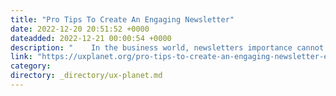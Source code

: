```yaml
---
title: "Pro Tips To Create An Engaging Newsletter"
date: 2022-12-20 20:51:52 +0000
dateadded: 2022-12-21 00:00:54 +0000
description: "    In the business world, newsletters importance cannot be undermined. Newsletters are equally important whether you are a tech company or an…  Continue reading on UX Planet »  "
link: "https://uxplanet.org/pro-tips-to-create-an-engaging-newsletter-e90f4a3f0e1c?source=rss----819cc2aaeee0---4"
category:
directory: _directory/ux-planet.md
---
```

